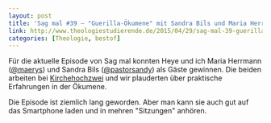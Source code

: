```yaml
---
layout: post
title: 'Sag mal #39 – "Guerilla-Ökumene" mit Sandra Bils und Maria Herrmann'
link: http://www.theologiestudierende.de/2015/04/29/sag-mal-39-guerilla-oekumene-mit-sandra-bils-und-maria-herrmann/
categories: [Theologie, bestof]
---
```


Für die aktuelle Episode von Sag mal konnten Heye und ich Maria Herrmann ([@maerys](https://twitter.com/maerys)) und Sandra Bils ([@pastorsandy](https://twitter.com/pastorsandy)) als Gäste gewinnen. Die beiden arbeiten bei [Kirchehochzwei](http://www.kirchehochzwei.de/) und wir plauderten über praktische Erfahrungen in der Ökumene.

Die Episode ist ziemlich lang geworden. Aber man kann sie auch gut auf das Smartphone laden und in mehren "Sitzungen" anhören.